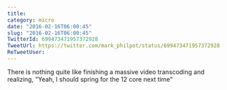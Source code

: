 ```yaml
---
title: 
category: micro
date: "2016-02-16T06:00:45"
slug: "2016-02-16T06:00:45"
TwitterId: 699473471957372928
TweetUrl: https://twitter.com/mark_philpot/status/699473471957372928
ReTweetUser: 
---
```


There is nothing quite like finishing a massive video transcoding and realizing, "Yeah, I should spring for the 12 core next time"